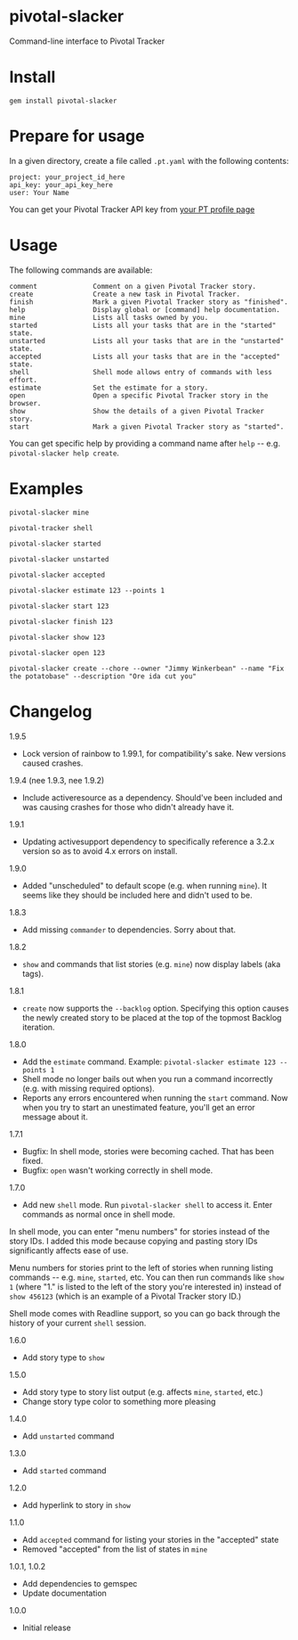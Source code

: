 pivotal-slacker
===============

Command-line interface to Pivotal Tracker

Install
=======

`gem install pivotal-slacker`

Prepare for usage
=================

In a given directory, create a file called `.pt.yaml` with the following contents:

```
project: your_project_id_here
api_key: your_api_key_here
user: Your Name
```

You can get your Pivotal Tracker API key from [your PT profile page](https://www.pivotaltracker.com/profile)

Usage
=====

The following commands are available:

```
comment              Comment on a given Pivotal Tracker story.              
create               Create a new task in Pivotal Tracker.          
finish               Mark a given Pivotal Tracker story as "finished".              
help                 Display global or [command] help documentation.                
mine                 Lists all tasks owned by you.
started              Lists all your tasks that are in the "started" state.
unstarted            Lists all your tasks that are in the "unstarted" state.
accepted             Lists all your tasks that are in the "accepted" state.
shell                Shell mode allows entry of commands with less effort.
estimate             Set the estimate for a story.
open                 Open a specific Pivotal Tracker story in the browser.          
show                 Show the details of a given Pivotal Tracker story.             
start                Mark a given Pivotal Tracker story as "started".
```

You can get specific help by providing a command name after `help` -- e.g. `pivotal-slacker help create`.

Examples
========

`pivotal-slacker mine`

`pivotal-tracker shell`

`pivotal-slacker started`

`pivotal-slacker unstarted`

`pivotal-slacker accepted`

`pivotal-slacker estimate 123 --points 1`

`pivotal-slacker start 123`

`pivotal-slacker finish 123`

`pivotal-slacker show 123`

`pivotal-slacker open 123`

`pivotal-slacker create --chore --owner "Jimmy Winkerbean" --name "Fix the potatobase" --description "Ore ida cut you"`

Changelog
=========

1.9.5
- Lock version of rainbow to 1.99.1, for compatibility's sake. New versions caused crashes.

1.9.4 (nee 1.9.3, nee 1.9.2)
- Include activeresource as a dependency. Should've been included and was causing crashes for those who didn't already have it.

1.9.1
- Updating activesupport dependency to specifically reference a 3.2.x version so as to avoid 4.x errors on install.

1.9.0
- Added "unscheduled" to default scope (e.g. when running `mine`). It seems like they should be included here and didn't used to be.

1.8.3
- Add missing `commander` to dependencies. Sorry about that.

1.8.2
- `show` and commands that list stories (e.g. `mine`) now display labels (aka tags).

1.8.1
- `create` now supports the `--backlog` option. Specifying this option causes the newly created story to be placed at the top of the topmost Backlog iteration.

1.8.0
- Add the `estimate` command. Example: `pivotal-slacker estimate 123 --points 1`
- Shell mode no longer bails out when you run a command incorrectly (e.g. with missing required options).
- Reports any errors encountered when running the `start` command. Now when you try to start an unestimated feature, you'll get an error message about it.

1.7.1
- Bugfix: In shell mode, stories were becoming cached. That has been fixed.
- Bugfix: `open` wasn't working correctly in shell mode.

1.7.0
- Add new `shell` mode. Run `pivotal-slacker shell` to access it. Enter commands as normal once in shell mode.

In shell mode, you can enter "menu numbers" for stories instead of the story IDs. I added this mode because copying and pasting story IDs significantly affects ease of use.

Menu numbers for stories print to the left of stories when running listing commands -- e.g. `mine`, `started`, etc. You can then run commands like `show 1` (where "1." is listed to the left of the story you're interested in) instead of `show 456123` (which is an example of a Pivotal Tracker story ID.)

Shell mode comes with Readline support, so you can go back through the history of your current `shell` session.

1.6.0
- Add story type to `show`

1.5.0
- Add story type to story list output (e.g. affects `mine`, `started`, etc.)
- Change story type color to something more pleasing

1.4.0
- Add `unstarted` command

1.3.0
- Add `started` command

1.2.0
- Add hyperlink to story in `show`

1.1.0
- Add `accepted` command for listing your stories in the "accepted" state
- Removed "accepted" from the list of states in `mine`

1.0.1, 1.0.2
- Add dependencies to gemspec
- Update documentation

1.0.0
- Initial release
